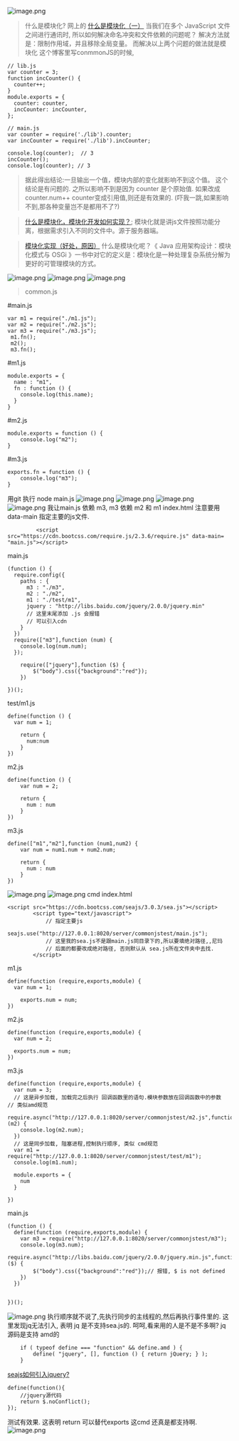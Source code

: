 ![image.png](https://upload-images.jianshu.io/upload_images/13637909-2f74b4aeabcccb2e.png?imageMogr2/auto-orient/strip%7CimageView2/2/w/1240)
> 什么是模块化? 网上的
[什么是模块化（一）](https://blog.csdn.net/crystal6918/article/details/53557520)
当我们在多个 JavaScript 文件之间进行通讯时,
所以如何解决命名冲突和文件依赖的问题呢？
解决方法就是：限制作用域，并且移除全局变量。
而解决以上两个问题的做法就是模块化
这个博客里写conmmonJS的时候,
```
// lib.js
var counter = 3;
function incCounter() {
  counter++;
}
module.exports = {
  counter: counter,
  incCounter: incCounter,
};
```
```
// main.js
var counter = require('./lib').counter;
var incCounter = require('./lib').incCounter;

console.log(counter);  // 3
incCounter();
console.log(counter); // 3
```
> 据此得出结论:一旦输出一个值，模块内部的变化就影响不到这个值。
> 这个结论是有问题的. 之所以影响不到是因为 counter 是个原始值.
> 如果改成 counter.num++ counter变成引用值,则还是有效果的. 
> (吓我一跳,如果影响不到,那各种变量岂不是都用不了?)

> [什么是模块化，模块化开发如何实现？](https://blog.csdn.net/a_one2010/article/details/54563733);
> 模块化就是讲js文件按照功能分离，根据需求引入不同的文件中。源于服务器端。

> [模块化实现（好处，原因）](https://www.jianshu.com/p/376ea8a19a17)
> 什么是模块化呢？《 Java 应用架构设计：模块化模式与 OSGi 》一书中对它的定义是：模块化是一种处理复杂系统分解为更好的可管理模块的方式。

![image.png](https://upload-images.jianshu.io/upload_images/13637909-30cccb073f9c9876.png?imageMogr2/auto-orient/strip%7CimageView2/2/w/1240)
![image.png](https://upload-images.jianshu.io/upload_images/13637909-696f3f803d4e6676.png?imageMogr2/auto-orient/strip%7CimageView2/2/w/1240)
![image.png](https://upload-images.jianshu.io/upload_images/13637909-132b077148cc58bb.png?imageMogr2/auto-orient/strip%7CimageView2/2/w/1240)
> common.js

#main.js
```
var m1 = require("./m1.js");
var m2 = require("./m2.js");
var m3 = require("./m3.js");
 m1.fn();
 m2();
 m3.fn();

```
#m1.js
```
module.exports = {
  name : "m1",
  fn : function () {
    console.log(this.name);
  }
}

```
#m2.js
```
module.exports = function () {
	console.log("m2");
}
```
#m3.js
```
exports.fn = function () {
	console.log("m3");
}
```
用git  执行 node main.js
![image.png](https://upload-images.jianshu.io/upload_images/13637909-7c006a38bb8e6173.png?imageMogr2/auto-orient/strip%7CimageView2/2/w/1240)
![image.png](https://upload-images.jianshu.io/upload_images/13637909-486f19542fceae2e.png?imageMogr2/auto-orient/strip%7CimageView2/2/w/1240)
![image.png](https://upload-images.jianshu.io/upload_images/13637909-ec87d5d9bbc82052.png?imageMogr2/auto-orient/strip%7CimageView2/2/w/1240)
![image.png](https://upload-images.jianshu.io/upload_images/13637909-3bd483cb4a5b9297.png?imageMogr2/auto-orient/strip%7CimageView2/2/w/1240)
我让main.js 依赖 m3, m3 依赖 m2 和 m1
index.html 注意要用 data-main 指定主要的js文件.
```
         <script src="https://cdn.bootcss.com/require.js/2.3.6/require.js" data-main= "main.js"></script>
```
main.js
```
(function () {
  require.config({
    paths : {
      m3 : "./m3",
      m2 : "./m2",
      m1 : "./test/m1",
      jquery : "http://libs.baidu.com/jquery/2.0.0/jquery.min"
      // 这里末尾添加 .js 会报错
      // 可以引入cdn
    }
  })
  require(["m3"],function (num) {
  	console.log(num.num);
  });
	
	require(["jquery"],function ($) {
		$("body").css({"background":"red"});
	})
	
})();
```
test/m1.js
```
define(function () {
  var num = 1;
  
	return {
	  num:num
	}
})

```
m2.js
```
define(function () {
	var num = 2;
	
	return {
	  num : num
	}
})
```
m3.js
```
define(["m1","m2"],function (num1,num2) {
	var num = num1.num + num2.num;
	
	return {
	  num : num
	}
})

```
![image.png](https://upload-images.jianshu.io/upload_images/13637909-fc36d612821c809b.png?imageMogr2/auto-orient/strip%7CimageView2/2/w/1240)
![image.png](https://upload-images.jianshu.io/upload_images/13637909-6e932fedfde85463.png?imageMogr2/auto-orient/strip%7CimageView2/2/w/1240)
cmd 
index.html
```
<script src="https://cdn.bootcss.com/seajs/3.0.3/sea.js"></script>
        <script type="text/javascript">
            // 指定主要js
            seajs.use("http://127.0.0.1:8020/server/commonjstest/main.js");
            // 这里我的sea.js不是跟main.js同目录下的,所以要填绝对路径,,尼玛
            // 后面的都要改成绝对路径, 否则默认从 sea.js所在文件夹中去找.
        </script>
```
m1.js
```
define(function (require,exports,module) {
  var num = 1;
  
	exports.num = num;
})

```
m2.js
```
define(function (require,exports,module) {
  var num = 2;
  
  exports.num = num;
})
```
m3.js
```
define(function (require,exports,module) {
  var num = 3;
  // 这是异步加载, 加载完之后执行 回调函数里的语句.模块参数放在回调函数中的参数
// 类似amd规范
  require.async("http://127.0.0.1:8020/server/commonjstest/m2.js",function (m2) {
  	console.log(m2.num);
  })
  // 这是同步加载, 阻塞进程,控制执行顺序, 类似 cmd规范
  var m1 = require("http://127.0.0.1:8020/server/commonjstest/test/m1");
  console.log(m1.num);
  
  module.exports = {
    num
  }
  
})

```
main.js
```
(function () {
  define(function (require,exports,module) {
  	var m3 = require("http://127.0.0.1:8020/server/commonjstest/m3");
  	console.log(m3.num);
	require.async("http://libs.baidu.com/jquery/2.0.0/jquery.min.js",function ($) {
		$("body").css({"background":"red"});// 报错, $ is not defined
	})
  })
  
	
})();
```
![image.png](https://upload-images.jianshu.io/upload_images/13637909-8cc125273cd0756b.png?imageMogr2/auto-orient/strip%7CimageView2/2/w/1240)
执行顺序就不说了,先执行同步的主线程的,然后再执行事件里的.
这里发现jq无法引入, 表明 jq 是不支持sea.js的. 呵呵,看来用的人是不是不多啊?
jq源码是支持 amd的
```
	if ( typeof define === "function" && define.amd ) {
		define( "jquery", [], function () { return jQuery; } );
	}
```
[seajs如何引入jquery?](https://blog.csdn.net/vtegong/article/details/54925824)
```
define(function(){
    //jquery源代码
    return $.noConflict();
});
```
测试有效果. 这表明 return 可以替代exports 
这cmd 还真是都支持啊.
![image.png](https://upload-images.jianshu.io/upload_images/13637909-594d691e037cfa72.png?imageMogr2/auto-orient/strip%7CimageView2/2/w/1240)
